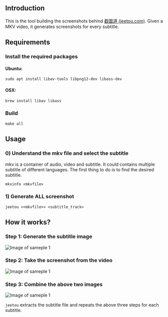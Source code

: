 ## Introduction
This is the tool building the screenshots behind [截圖道 (jeetou.com)](http://jeetou.com/). Given a MKV video, it generates screenshots for every subtitle.  

## Requirements

### Install the required packages
#### Ubuntu:
```
sudo apt install libav-tools libpng12-dev libass-dev
```

#### OSX:
```
brew install libav libass 
```

### Build
```
make all
```

## Usage
### 0) Understand the mkv file and select the subtitle
mkv is a container of audio, video and subtitle. It could contains multiple subtitle of different languages. The first thing to do is to find the desired subtitle.
```
mkvinfo <mkvfile>
```

### 1) Generate ALL screenshot
```
jeetou <<mkvfile>> <subtitle_track>
```

## How it works?
### Step 1: Generate the subtitle image
![Image of sameple 1](http://whhone.com/wp-content/uploads/2013/08/subtitle.png)

### Step 2: Take the screenshot from the video
![Image of sameple 1](http://whhone.com/wp-content/uploads/2013/08/raw.png)

### Step 3: Combine the above two images
![Image of sameple 1](http://whhone.com/wp-content/uploads/2013/08/combine.jpg)

`jeetou` extracts the subtitle file and repeats the above three steps for each subtitle.
